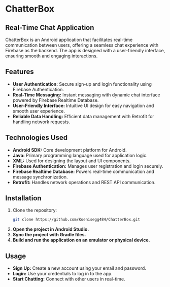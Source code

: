 # ChatterBox

## Real-Time Chat Application

ChatterBox is an Android application that facilitates real-time communication between users, offering a seamless chat experience with Firebase as the backend. The app is designed with a user-friendly interface, ensuring smooth and engaging interactions.

## Features

- **User Authentication:** Secure sign-up and login functionality using Firebase Authentication.
- **Real-Time Messaging:** Instant messaging with dynamic chat interface powered by Firebase Realtime Database.
- **User-Friendly Interface:** Intuitive UI design for easy navigation and smooth user experience.
- **Reliable Data Handling:** Efficient data management with Retrofit for handling network requests.

## Technologies Used

- **Android SDK:** Core development platform for Android.
- **Java:** Primary programming language used for application logic.
- **XML:** Used for designing the layout and UI components.
- **Firebase Authentication:** Manages user registration and login securely.
- **Firebase Realtime Database:** Powers real-time communication and message synchronization.
- **Retrofit:** Handles network operations and REST API communication.

## Installation

1. Clone the repository:
   ```bash
   git clone https://github.com/Koenisegg484/ChatterBox.git
2. **Open the project in Android Studio.**
3. **Sync the project with Gradle files.**
4. **Build and run the application on an emulator or physical device.**

## Usage

- **Sign Up:** Create a new account using your email and password.
- **Login:** Use your credentials to log in to the app.
- **Start Chatting:** Connect with other users in real-time.
